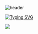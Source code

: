 ![header](https://capsule-render.vercel.app/api?type=waving&color=auto&customColorList=0,4,8,9,16,18&section=header&animation=fadeIn)


[![Typing SVG](https://readme-typing-svg.demolab.com?font=Bobber+Typeface&pause=1000&color=87C1E9&random=false&width=435&lines=%E2%9C%A8HANSOL's+blog+(%F0%9F%91%89%EF%BE%9F%E3%83%AE%EF%BE%9F)%F0%9F%91%89)](https://git.io/typing-svg)
<div><a href="https://hae-yum.tistory.com/" target="_blank"><img src="https://img.shields.io/badge/Tistory-000000?style=tistory&logo=tistory&logoColor=ffffff"/></a></div>
